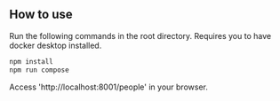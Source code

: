 ## How to use

Run the following commands in the root directory.
Requires you to have docker desktop installed.

```bash
npm install
npm run compose
```
Access 'http://localhost:8001/people' in your browser.

